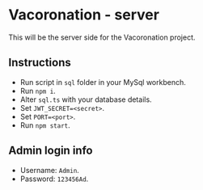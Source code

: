 # Vacoronation - server

This will be the server side for the Vacoronation project.

## Instructions

- Run script in `sql` folder in your MySql workbench.
- Run `npm i`.
- Alter `sql.ts` with your database details.
- Set `JWT_SECRET=<secret>`.
- Set `PORT=<port>`.
- Run `npm start`.

## Admin login info

- Username: `Admin`.
- Password: `123456Ad`.
